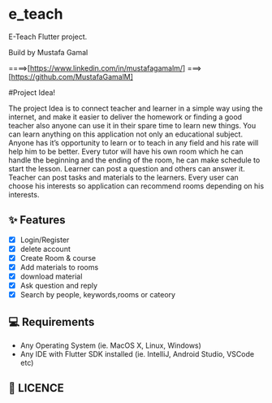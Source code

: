 # e_teach

E-Teach Flutter project.

Build by Mustafa Gamal 

====>[https://www.linkedin.com/in/mustafagamalm/]
===> [https://github.com/MustafaGamalM]

#Project Idea! 


The project Idea is to connect teacher and learner in a simple way using the internet, and make it easier to deliver the homework or finding a good teacher also anyone can use it in their spare time to learn new things.
You can learn anything on this application not only an educational subject.
Anyone has it’s opportunity to learn or to teach in any field and his rate will help him to be better.
Every tutor will have his own room which he can handle the beginning and the ending of the room, he can make schedule to start the lesson.
Learner can post a question and others can answer it.
Teacher can post tasks and materials to the learners.
Every user can choose his interests so application can recommend rooms depending on his interests.

## ✨ Features

- [x] Login/Register
- [x] delete account
- [x] Create Room & course
- [x] Add materials to rooms 
- [x] download material
- [x] Ask question and reply 
- [x] Search by people, keywords,rooms or cateory 

## 💻 Requirements

- Any Operating System (ie. MacOS X, Linux, Windows)
- Any IDE with Flutter SDK installed (ie. IntelliJ, Android Studio, VSCode etc)

## 🔖 LICENCE

